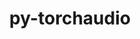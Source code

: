 ---
title: "py-torchaudio"
layout: cache
categories: [package, develop]
meta: {"versions": ["2.0.2", "2.1.0"], "compilers": ["apple-clang@=15.0.0", "gcc@=11.3.0"], "oss": ["ubuntu22.04", "ventura"], "platforms": ["darwin", "linux"], "targets": ["aarch64", "x86_64_v3"], "stacks": ["ml-darwin-aarch64-mps", "ml-linux-x86_64-cpu", "ml-linux-x86_64-cuda", "root"], "num_specs": 64, "num_specs_by_stack": {"root": 64, "ml-darwin-aarch64-mps": 8, "ml-linux-x86_64-cuda": 29, "ml-linux-x86_64-cpu": 27}}
spec_details: [{"hash": "hsxulz7yeppauucfonang23ulexz3z5t", "compiler": "apple-clang@=15.0.0", "versions": ["2.1.0"], "os": "ventura", "platform": "darwin", "target": "aarch64", "variants": ["build_system=python_pip"], "stacks": ["root", "ml-darwin-aarch64-mps"], "size": "-", "tarball": "https://binaries.spack.io/develop/build_cache/darwin-ventura-aarch64/apple-clang-15.0.0/py-torchaudio-2.1.0/darwin-ventura-aarch64-apple-clang-15.0.0-py-torchaudio-2.1.0-hsxulz7yeppauucfonang23ulexz3z5t.spack"}, {"hash": "edbzyhbc7jdxmsmoszo4uudbxpx2t6dr", "compiler": "apple-clang@=15.0.0", "versions": ["2.1.0"], "os": "ventura", "platform": "darwin", "target": "aarch64", "variants": ["build_system=python_pip"], "stacks": ["root", "ml-darwin-aarch64-mps"], "size": "-", "tarball": "https://binaries.spack.io/develop/build_cache/darwin-ventura-aarch64/apple-clang-15.0.0/py-torchaudio-2.1.0/darwin-ventura-aarch64-apple-clang-15.0.0-py-torchaudio-2.1.0-edbzyhbc7jdxmsmoszo4uudbxpx2t6dr.spack"}, {"hash": "azhph6jyhuwt2uzzg2svpvjabmx3tijl", "compiler": "apple-clang@=15.0.0", "versions": ["2.1.0"], "os": "ventura", "platform": "darwin", "target": "aarch64", "variants": ["build_system=python_pip"], "stacks": ["root", "ml-darwin-aarch64-mps"], "size": "-", "tarball": "https://binaries.spack.io/develop/build_cache/darwin-ventura-aarch64/apple-clang-15.0.0/py-torchaudio-2.1.0/darwin-ventura-aarch64-apple-clang-15.0.0-py-torchaudio-2.1.0-azhph6jyhuwt2uzzg2svpvjabmx3tijl.spack"}, {"hash": "plyq3amcd5v2cx4ylz4xnz76dv2jhzk5", "compiler": "apple-clang@=15.0.0", "versions": ["2.1.0"], "os": "ventura", "platform": "darwin", "target": "aarch64", "variants": ["build_system=python_pip"], "stacks": ["root", "ml-darwin-aarch64-mps"], "size": "-", "tarball": "https://binaries.spack.io/develop/build_cache/darwin-ventura-aarch64/apple-clang-15.0.0/py-torchaudio-2.1.0/darwin-ventura-aarch64-apple-clang-15.0.0-py-torchaudio-2.1.0-plyq3amcd5v2cx4ylz4xnz76dv2jhzk5.spack"}, {"hash": "miubrtaxngzhddug3vegru5sknt423n3", "compiler": "apple-clang@=15.0.0", "versions": ["2.1.0"], "os": "ventura", "platform": "darwin", "target": "aarch64", "variants": ["build_system=python_pip"], "stacks": ["root", "ml-darwin-aarch64-mps"], "size": "-", "tarball": "https://binaries.spack.io/develop/build_cache/darwin-ventura-aarch64/apple-clang-15.0.0/py-torchaudio-2.1.0/darwin-ventura-aarch64-apple-clang-15.0.0-py-torchaudio-2.1.0-miubrtaxngzhddug3vegru5sknt423n3.spack"}, {"hash": "4qprist7a2hcjbmkmb2dxtrri4ghhnvn", "compiler": "apple-clang@=15.0.0", "versions": ["2.1.0"], "os": "ventura", "platform": "darwin", "target": "aarch64", "variants": ["build_system=python_pip"], "stacks": ["root", "ml-darwin-aarch64-mps"], "size": "-", "tarball": "https://binaries.spack.io/develop/build_cache/darwin-ventura-aarch64/apple-clang-15.0.0/py-torchaudio-2.1.0/darwin-ventura-aarch64-apple-clang-15.0.0-py-torchaudio-2.1.0-4qprist7a2hcjbmkmb2dxtrri4ghhnvn.spack"}, {"hash": "pwskcggdnf7qbyrhguagwwdo7lh4tx6m", "compiler": "apple-clang@=15.0.0", "versions": ["2.1.0"], "os": "ventura", "platform": "darwin", "target": "aarch64", "variants": ["build_system=python_pip"], "stacks": ["root", "ml-darwin-aarch64-mps"], "size": "-", "tarball": "https://binaries.spack.io/develop/build_cache/darwin-ventura-aarch64/apple-clang-15.0.0/py-torchaudio-2.1.0/darwin-ventura-aarch64-apple-clang-15.0.0-py-torchaudio-2.1.0-pwskcggdnf7qbyrhguagwwdo7lh4tx6m.spack"}, {"hash": "6yfrpqywcagwzca7vquqpeueebwdhkub", "compiler": "apple-clang@=15.0.0", "versions": ["2.1.0"], "os": "ventura", "platform": "darwin", "target": "aarch64", "variants": ["build_system=python_pip"], "stacks": ["root", "ml-darwin-aarch64-mps"], "size": "-", "tarball": "https://binaries.spack.io/develop/build_cache/darwin-ventura-aarch64/apple-clang-15.0.0/py-torchaudio-2.1.0/darwin-ventura-aarch64-apple-clang-15.0.0-py-torchaudio-2.1.0-6yfrpqywcagwzca7vquqpeueebwdhkub.spack"}, {"hash": "7y5ufdlksqbykqnykfcyogtcpzj3cxfk", "compiler": "gcc@=11.3.0", "versions": ["2.1.0"], "os": "ubuntu22.04", "platform": "linux", "target": "x86_64_v3", "variants": ["build_system=python_pip"], "stacks": ["root", "ml-linux-x86_64-cuda"], "size": "-", "tarball": "https://binaries.spack.io/develop/build_cache/linux-ubuntu22.04-x86_64_v3/gcc-11.3.0/py-torchaudio-2.1.0/linux-ubuntu22.04-x86_64_v3-gcc-11.3.0-py-torchaudio-2.1.0-7y5ufdlksqbykqnykfcyogtcpzj3cxfk.spack"}, {"hash": "6fxcr4lleuh5hol3wxnqkgy5jnb4zhe4", "compiler": "gcc@=11.3.0", "versions": ["2.1.0"], "os": "ubuntu22.04", "platform": "linux", "target": "x86_64_v3", "variants": ["build_system=python_pip"], "stacks": ["ml-linux-x86_64-cpu", "root"], "size": "-", "tarball": "https://binaries.spack.io/develop/build_cache/linux-ubuntu22.04-x86_64_v3/gcc-11.3.0/py-torchaudio-2.1.0/linux-ubuntu22.04-x86_64_v3-gcc-11.3.0-py-torchaudio-2.1.0-6fxcr4lleuh5hol3wxnqkgy5jnb4zhe4.spack"}, {"hash": "xsyfywtfmnd7cwylxwokfaepwco6g6bs", "compiler": "gcc@=11.3.0", "versions": ["2.0.2"], "os": "ubuntu22.04", "platform": "linux", "target": "x86_64_v3", "variants": ["build_system=python_pip"], "stacks": ["root", "ml-linux-x86_64-cuda"], "size": "-", "tarball": "https://binaries.spack.io/develop/build_cache/linux-ubuntu22.04-x86_64_v3/gcc-11.3.0/py-torchaudio-2.0.2/linux-ubuntu22.04-x86_64_v3-gcc-11.3.0-py-torchaudio-2.0.2-xsyfywtfmnd7cwylxwokfaepwco6g6bs.spack"}, {"hash": "nqfat36tc2lx4wmjfrk7fbiliau5cvdf", "compiler": "gcc@=11.3.0", "versions": ["2.0.2"], "os": "ubuntu22.04", "platform": "linux", "target": "x86_64_v3", "variants": ["build_system=python_pip"], "stacks": ["ml-linux-x86_64-cpu", "root"], "size": "-", "tarball": "https://binaries.spack.io/develop/build_cache/linux-ubuntu22.04-x86_64_v3/gcc-11.3.0/py-torchaudio-2.0.2/linux-ubuntu22.04-x86_64_v3-gcc-11.3.0-py-torchaudio-2.0.2-nqfat36tc2lx4wmjfrk7fbiliau5cvdf.spack"}, {"hash": "odba2abwmm7snbawsraqtlrzabq6exxf", "compiler": "gcc@=11.3.0", "versions": ["2.0.2"], "os": "ubuntu22.04", "platform": "linux", "target": "x86_64_v3", "variants": ["build_system=python_pip"], "stacks": ["root", "ml-linux-x86_64-cuda"], "size": "-", "tarball": "https://binaries.spack.io/develop/build_cache/linux-ubuntu22.04-x86_64_v3/gcc-11.3.0/py-torchaudio-2.0.2/linux-ubuntu22.04-x86_64_v3-gcc-11.3.0-py-torchaudio-2.0.2-odba2abwmm7snbawsraqtlrzabq6exxf.spack"}, {"hash": "uaiau6eczuzqswx2qio5pakr7fpmwve6", "compiler": "gcc@=11.3.0", "versions": ["2.0.2"], "os": "ubuntu22.04", "platform": "linux", "target": "x86_64_v3", "variants": ["build_system=python_pip"], "stacks": ["root", "ml-linux-x86_64-cuda"], "size": "-", "tarball": "https://binaries.spack.io/develop/build_cache/linux-ubuntu22.04-x86_64_v3/gcc-11.3.0/py-torchaudio-2.0.2/linux-ubuntu22.04-x86_64_v3-gcc-11.3.0-py-torchaudio-2.0.2-uaiau6eczuzqswx2qio5pakr7fpmwve6.spack"}, {"hash": "wtz3uaw5xjdyb5udm3quenwp4a3p5s2m", "compiler": "gcc@=11.3.0", "versions": ["2.0.2"], "os": "ubuntu22.04", "platform": "linux", "target": "x86_64_v3", "variants": ["build_system=python_pip"], "stacks": ["ml-linux-x86_64-cpu", "root"], "size": "-", "tarball": "https://binaries.spack.io/develop/build_cache/linux-ubuntu22.04-x86_64_v3/gcc-11.3.0/py-torchaudio-2.0.2/linux-ubuntu22.04-x86_64_v3-gcc-11.3.0-py-torchaudio-2.0.2-wtz3uaw5xjdyb5udm3quenwp4a3p5s2m.spack"}, {"hash": "iaytcxcwjzqyxgw7v27rzi2ms2anahjz", "compiler": "gcc@=11.3.0", "versions": ["2.0.2"], "os": "ubuntu22.04", "platform": "linux", "target": "x86_64_v3", "variants": ["build_system=python_pip"], "stacks": ["ml-linux-x86_64-cpu", "root"], "size": "-", "tarball": "https://binaries.spack.io/develop/build_cache/linux-ubuntu22.04-x86_64_v3/gcc-11.3.0/py-torchaudio-2.0.2/linux-ubuntu22.04-x86_64_v3-gcc-11.3.0-py-torchaudio-2.0.2-iaytcxcwjzqyxgw7v27rzi2ms2anahjz.spack"}, {"hash": "ruen6mkc5sle4dx3y2on2sxj63ytr27g", "compiler": "gcc@=11.3.0", "versions": ["2.1.0"], "os": "ubuntu22.04", "platform": "linux", "target": "x86_64_v3", "variants": ["build_system=python_pip"], "stacks": ["ml-linux-x86_64-cpu", "root"], "size": "-", "tarball": "https://binaries.spack.io/develop/build_cache/linux-ubuntu22.04-x86_64_v3/gcc-11.3.0/py-torchaudio-2.1.0/linux-ubuntu22.04-x86_64_v3-gcc-11.3.0-py-torchaudio-2.1.0-ruen6mkc5sle4dx3y2on2sxj63ytr27g.spack"}, {"hash": "ehz6fv4jhrjjgmaq3spz44w5slrau7ze", "compiler": "gcc@=11.3.0", "versions": ["2.0.2"], "os": "ubuntu22.04", "platform": "linux", "target": "x86_64_v3", "variants": ["build_system=python_pip"], "stacks": ["ml-linux-x86_64-cpu", "root"], "size": "-", "tarball": "https://binaries.spack.io/develop/build_cache/linux-ubuntu22.04-x86_64_v3/gcc-11.3.0/py-torchaudio-2.0.2/linux-ubuntu22.04-x86_64_v3-gcc-11.3.0-py-torchaudio-2.0.2-ehz6fv4jhrjjgmaq3spz44w5slrau7ze.spack"}, {"hash": "fjhr5krmwgjqpimjukvd44kshnwenyvp", "compiler": "gcc@=11.3.0", "versions": ["2.0.2"], "os": "ubuntu22.04", "platform": "linux", "target": "x86_64_v3", "variants": ["build_system=python_pip"], "stacks": ["ml-linux-x86_64-cpu", "root"], "size": "-", "tarball": "https://binaries.spack.io/develop/build_cache/linux-ubuntu22.04-x86_64_v3/gcc-11.3.0/py-torchaudio-2.0.2/linux-ubuntu22.04-x86_64_v3-gcc-11.3.0-py-torchaudio-2.0.2-fjhr5krmwgjqpimjukvd44kshnwenyvp.spack"}, {"hash": "imoblbiaq7f5kqzouhkntb2vzbgk2ur7", "compiler": "gcc@=11.3.0", "versions": ["2.0.2"], "os": "ubuntu22.04", "platform": "linux", "target": "x86_64_v3", "variants": ["build_system=python_pip"], "stacks": ["ml-linux-x86_64-cpu", "root"], "size": "-", "tarball": "https://binaries.spack.io/develop/build_cache/linux-ubuntu22.04-x86_64_v3/gcc-11.3.0/py-torchaudio-2.0.2/linux-ubuntu22.04-x86_64_v3-gcc-11.3.0-py-torchaudio-2.0.2-imoblbiaq7f5kqzouhkntb2vzbgk2ur7.spack"}, {"hash": "mettnxp4j4lnv2j57bc2gw5m76m3gomk", "compiler": "gcc@=11.3.0", "versions": ["2.0.2"], "os": "ubuntu22.04", "platform": "linux", "target": "x86_64_v3", "variants": ["build_system=python_pip"], "stacks": ["root", "ml-linux-x86_64-cuda"], "size": "-", "tarball": "https://binaries.spack.io/develop/build_cache/linux-ubuntu22.04-x86_64_v3/gcc-11.3.0/py-torchaudio-2.0.2/linux-ubuntu22.04-x86_64_v3-gcc-11.3.0-py-torchaudio-2.0.2-mettnxp4j4lnv2j57bc2gw5m76m3gomk.spack"}, {"hash": "77dk7s3dzrqte3p4fvadlelcqt6gj644", "compiler": "gcc@=11.3.0", "versions": ["2.1.0"], "os": "ubuntu22.04", "platform": "linux", "target": "x86_64_v3", "variants": ["build_system=python_pip"], "stacks": ["ml-linux-x86_64-cpu", "root"], "size": "-", "tarball": "https://binaries.spack.io/develop/build_cache/linux-ubuntu22.04-x86_64_v3/gcc-11.3.0/py-torchaudio-2.1.0/linux-ubuntu22.04-x86_64_v3-gcc-11.3.0-py-torchaudio-2.1.0-77dk7s3dzrqte3p4fvadlelcqt6gj644.spack"}, {"hash": "3gj7zaku3cwtxna4rqgagfvphibdmzph", "compiler": "gcc@=11.3.0", "versions": ["2.0.2"], "os": "ubuntu22.04", "platform": "linux", "target": "x86_64_v3", "variants": ["build_system=python_pip"], "stacks": ["root", "ml-linux-x86_64-cuda"], "size": "-", "tarball": "https://binaries.spack.io/develop/build_cache/linux-ubuntu22.04-x86_64_v3/gcc-11.3.0/py-torchaudio-2.0.2/linux-ubuntu22.04-x86_64_v3-gcc-11.3.0-py-torchaudio-2.0.2-3gj7zaku3cwtxna4rqgagfvphibdmzph.spack"}, {"hash": "c3dq33kmy3ah42wc5xbpvjxfjktkxb7f", "compiler": "gcc@=11.3.0", "versions": ["2.0.2"], "os": "ubuntu22.04", "platform": "linux", "target": "x86_64_v3", "variants": ["build_system=python_pip"], "stacks": ["ml-linux-x86_64-cpu", "root"], "size": "-", "tarball": "https://binaries.spack.io/develop/build_cache/linux-ubuntu22.04-x86_64_v3/gcc-11.3.0/py-torchaudio-2.0.2/linux-ubuntu22.04-x86_64_v3-gcc-11.3.0-py-torchaudio-2.0.2-c3dq33kmy3ah42wc5xbpvjxfjktkxb7f.spack"}, {"hash": "jna5lcesf3qb62e67eseo3fuvrzftggp", "compiler": "gcc@=11.3.0", "versions": ["2.0.2"], "os": "ubuntu22.04", "platform": "linux", "target": "x86_64_v3", "variants": ["build_system=python_pip"], "stacks": ["ml-linux-x86_64-cpu", "root"], "size": "-", "tarball": "https://binaries.spack.io/develop/build_cache/linux-ubuntu22.04-x86_64_v3/gcc-11.3.0/py-torchaudio-2.0.2/linux-ubuntu22.04-x86_64_v3-gcc-11.3.0-py-torchaudio-2.0.2-jna5lcesf3qb62e67eseo3fuvrzftggp.spack"}, {"hash": "lo4ke7lvukvb6i5xla3zrosilglsjhcd", "compiler": "gcc@=11.3.0", "versions": ["2.0.2"], "os": "ubuntu22.04", "platform": "linux", "target": "x86_64_v3", "variants": ["build_system=python_pip"], "stacks": ["root", "ml-linux-x86_64-cuda"], "size": "-", "tarball": "https://binaries.spack.io/develop/build_cache/linux-ubuntu22.04-x86_64_v3/gcc-11.3.0/py-torchaudio-2.0.2/linux-ubuntu22.04-x86_64_v3-gcc-11.3.0-py-torchaudio-2.0.2-lo4ke7lvukvb6i5xla3zrosilglsjhcd.spack"}, {"hash": "qqwpwjb2uympelyqra6zbl7wgnda635h", "compiler": "gcc@=11.3.0", "versions": ["2.1.0"], "os": "ubuntu22.04", "platform": "linux", "target": "x86_64_v3", "variants": ["build_system=python_pip"], "stacks": ["root", "ml-linux-x86_64-cuda"], "size": "-", "tarball": "https://binaries.spack.io/develop/build_cache/linux-ubuntu22.04-x86_64_v3/gcc-11.3.0/py-torchaudio-2.1.0/linux-ubuntu22.04-x86_64_v3-gcc-11.3.0-py-torchaudio-2.1.0-qqwpwjb2uympelyqra6zbl7wgnda635h.spack"}, {"hash": "vmgouloztok6p5bbqnxwxz55p7zvwg7n", "compiler": "gcc@=11.3.0", "versions": ["2.1.0"], "os": "ubuntu22.04", "platform": "linux", "target": "x86_64_v3", "variants": ["build_system=python_pip"], "stacks": ["root", "ml-linux-x86_64-cuda"], "size": "-", "tarball": "https://binaries.spack.io/develop/build_cache/linux-ubuntu22.04-x86_64_v3/gcc-11.3.0/py-torchaudio-2.1.0/linux-ubuntu22.04-x86_64_v3-gcc-11.3.0-py-torchaudio-2.1.0-vmgouloztok6p5bbqnxwxz55p7zvwg7n.spack"}, {"hash": "kro4tckqiahaxhyyjlpzcfu3jdvkyyee", "compiler": "gcc@=11.3.0", "versions": ["2.0.2"], "os": "ubuntu22.04", "platform": "linux", "target": "x86_64_v3", "variants": ["build_system=python_pip"], "stacks": ["root", "ml-linux-x86_64-cuda"], "size": "-", "tarball": "https://binaries.spack.io/develop/build_cache/linux-ubuntu22.04-x86_64_v3/gcc-11.3.0/py-torchaudio-2.0.2/linux-ubuntu22.04-x86_64_v3-gcc-11.3.0-py-torchaudio-2.0.2-kro4tckqiahaxhyyjlpzcfu3jdvkyyee.spack"}, {"hash": "5x2kqbexnlcnp6h4ff2v3ssbwcxapdjl", "compiler": "gcc@=11.3.0", "versions": ["2.1.0"], "os": "ubuntu22.04", "platform": "linux", "target": "x86_64_v3", "variants": ["build_system=python_pip"], "stacks": ["root", "ml-linux-x86_64-cuda"], "size": "-", "tarball": "https://binaries.spack.io/develop/build_cache/linux-ubuntu22.04-x86_64_v3/gcc-11.3.0/py-torchaudio-2.1.0/linux-ubuntu22.04-x86_64_v3-gcc-11.3.0-py-torchaudio-2.1.0-5x2kqbexnlcnp6h4ff2v3ssbwcxapdjl.spack"}, {"hash": "by3rjmibfra7v2uvlce263psfuhtezfk", "compiler": "gcc@=11.3.0", "versions": ["2.1.0"], "os": "ubuntu22.04", "platform": "linux", "target": "x86_64_v3", "variants": ["build_system=python_pip"], "stacks": ["root", "ml-linux-x86_64-cuda"], "size": "-", "tarball": "https://binaries.spack.io/develop/build_cache/linux-ubuntu22.04-x86_64_v3/gcc-11.3.0/py-torchaudio-2.1.0/linux-ubuntu22.04-x86_64_v3-gcc-11.3.0-py-torchaudio-2.1.0-by3rjmibfra7v2uvlce263psfuhtezfk.spack"}, {"hash": "xvqbtbjidku5a72audj7f5e7ynd4v4ou", "compiler": "gcc@=11.3.0", "versions": ["2.0.2"], "os": "ubuntu22.04", "platform": "linux", "target": "x86_64_v3", "variants": ["build_system=python_pip"], "stacks": ["root", "ml-linux-x86_64-cuda"], "size": "-", "tarball": "https://binaries.spack.io/develop/build_cache/linux-ubuntu22.04-x86_64_v3/gcc-11.3.0/py-torchaudio-2.0.2/linux-ubuntu22.04-x86_64_v3-gcc-11.3.0-py-torchaudio-2.0.2-xvqbtbjidku5a72audj7f5e7ynd4v4ou.spack"}, {"hash": "be4m37dkt753uyibzh5xuc7w4yfwgl7u", "compiler": "gcc@=11.3.0", "versions": ["2.1.0"], "os": "ubuntu22.04", "platform": "linux", "target": "x86_64_v3", "variants": ["build_system=python_pip"], "stacks": ["ml-linux-x86_64-cpu", "root"], "size": "-", "tarball": "https://binaries.spack.io/develop/build_cache/linux-ubuntu22.04-x86_64_v3/gcc-11.3.0/py-torchaudio-2.1.0/linux-ubuntu22.04-x86_64_v3-gcc-11.3.0-py-torchaudio-2.1.0-be4m37dkt753uyibzh5xuc7w4yfwgl7u.spack"}, {"hash": "ak4whb6f6a77o3ah32xv73jz7fprzbx7", "compiler": "gcc@=11.3.0", "versions": ["2.1.0"], "os": "ubuntu22.04", "platform": "linux", "target": "x86_64_v3", "variants": ["build_system=python_pip"], "stacks": ["root", "ml-linux-x86_64-cuda"], "size": "-", "tarball": "https://binaries.spack.io/develop/build_cache/linux-ubuntu22.04-x86_64_v3/gcc-11.3.0/py-torchaudio-2.1.0/linux-ubuntu22.04-x86_64_v3-gcc-11.3.0-py-torchaudio-2.1.0-ak4whb6f6a77o3ah32xv73jz7fprzbx7.spack"}, {"hash": "jk4p3x56rj5n2ygavmhwmywjgsmvn73j", "compiler": "gcc@=11.3.0", "versions": ["2.1.0"], "os": "ubuntu22.04", "platform": "linux", "target": "x86_64_v3", "variants": ["build_system=python_pip"], "stacks": ["ml-linux-x86_64-cpu", "root"], "size": "-", "tarball": "https://binaries.spack.io/develop/build_cache/linux-ubuntu22.04-x86_64_v3/gcc-11.3.0/py-torchaudio-2.1.0/linux-ubuntu22.04-x86_64_v3-gcc-11.3.0-py-torchaudio-2.1.0-jk4p3x56rj5n2ygavmhwmywjgsmvn73j.spack"}, {"hash": "cndvyuquuuxknu25pftqaez426knp7ff", "compiler": "gcc@=11.3.0", "versions": ["2.1.0"], "os": "ubuntu22.04", "platform": "linux", "target": "x86_64_v3", "variants": ["build_system=python_pip"], "stacks": ["root", "ml-linux-x86_64-cuda"], "size": "-", "tarball": "https://binaries.spack.io/develop/build_cache/linux-ubuntu22.04-x86_64_v3/gcc-11.3.0/py-torchaudio-2.1.0/linux-ubuntu22.04-x86_64_v3-gcc-11.3.0-py-torchaudio-2.1.0-cndvyuquuuxknu25pftqaez426knp7ff.spack"}, {"hash": "jhxv3kilq3eox5fxrpkvbkjs5dqwq6ns", "compiler": "gcc@=11.3.0", "versions": ["2.1.0"], "os": "ubuntu22.04", "platform": "linux", "target": "x86_64_v3", "variants": ["build_system=python_pip"], "stacks": ["root", "ml-linux-x86_64-cuda"], "size": "-", "tarball": "https://binaries.spack.io/develop/build_cache/linux-ubuntu22.04-x86_64_v3/gcc-11.3.0/py-torchaudio-2.1.0/linux-ubuntu22.04-x86_64_v3-gcc-11.3.0-py-torchaudio-2.1.0-jhxv3kilq3eox5fxrpkvbkjs5dqwq6ns.spack"}, {"hash": "esduj4ss32ipijvo5ueoj322dk4rfwrf", "compiler": "gcc@=11.3.0", "versions": ["2.1.0"], "os": "ubuntu22.04", "platform": "linux", "target": "x86_64_v3", "variants": ["build_system=python_pip"], "stacks": ["ml-linux-x86_64-cpu", "root"], "size": "-", "tarball": "https://binaries.spack.io/develop/build_cache/linux-ubuntu22.04-x86_64_v3/gcc-11.3.0/py-torchaudio-2.1.0/linux-ubuntu22.04-x86_64_v3-gcc-11.3.0-py-torchaudio-2.1.0-esduj4ss32ipijvo5ueoj322dk4rfwrf.spack"}, {"hash": "mtmqetg4uvrnlsq4ivgki4vqftgn3mss", "compiler": "gcc@=11.3.0", "versions": ["2.1.0"], "os": "ubuntu22.04", "platform": "linux", "target": "x86_64_v3", "variants": ["build_system=python_pip"], "stacks": ["ml-linux-x86_64-cpu", "root"], "size": "-", "tarball": "https://binaries.spack.io/develop/build_cache/linux-ubuntu22.04-x86_64_v3/gcc-11.3.0/py-torchaudio-2.1.0/linux-ubuntu22.04-x86_64_v3-gcc-11.3.0-py-torchaudio-2.1.0-mtmqetg4uvrnlsq4ivgki4vqftgn3mss.spack"}, {"hash": "lc4niioilzxj3c7zvzrz3d67fowqihkl", "compiler": "gcc@=11.3.0", "versions": ["2.1.0"], "os": "ubuntu22.04", "platform": "linux", "target": "x86_64_v3", "variants": ["build_system=python_pip"], "stacks": ["root", "ml-linux-x86_64-cuda"], "size": "-", "tarball": "https://binaries.spack.io/develop/build_cache/linux-ubuntu22.04-x86_64_v3/gcc-11.3.0/py-torchaudio-2.1.0/linux-ubuntu22.04-x86_64_v3-gcc-11.3.0-py-torchaudio-2.1.0-lc4niioilzxj3c7zvzrz3d67fowqihkl.spack"}, {"hash": "d4hszdq5mx3eipets6mcq5r6abw7occu", "compiler": "gcc@=11.3.0", "versions": ["2.1.0"], "os": "ubuntu22.04", "platform": "linux", "target": "x86_64_v3", "variants": ["build_system=python_pip"], "stacks": ["root", "ml-linux-x86_64-cuda"], "size": "-", "tarball": "https://binaries.spack.io/develop/build_cache/linux-ubuntu22.04-x86_64_v3/gcc-11.3.0/py-torchaudio-2.1.0/linux-ubuntu22.04-x86_64_v3-gcc-11.3.0-py-torchaudio-2.1.0-d4hszdq5mx3eipets6mcq5r6abw7occu.spack"}, {"hash": "efpg6ioplhd7zu4t4ln5jwm7p62oli3f", "compiler": "gcc@=11.3.0", "versions": ["2.1.0"], "os": "ubuntu22.04", "platform": "linux", "target": "x86_64_v3", "variants": ["build_system=python_pip"], "stacks": ["root", "ml-linux-x86_64-cuda"], "size": "-", "tarball": "https://binaries.spack.io/develop/build_cache/linux-ubuntu22.04-x86_64_v3/gcc-11.3.0/py-torchaudio-2.1.0/linux-ubuntu22.04-x86_64_v3-gcc-11.3.0-py-torchaudio-2.1.0-efpg6ioplhd7zu4t4ln5jwm7p62oli3f.spack"}, {"hash": "njmmwfslsbzbbzrzni6nlge6eojctj64", "compiler": "gcc@=11.3.0", "versions": ["2.1.0"], "os": "ubuntu22.04", "platform": "linux", "target": "x86_64_v3", "variants": ["build_system=python_pip"], "stacks": ["root", "ml-linux-x86_64-cuda"], "size": "-", "tarball": "https://binaries.spack.io/develop/build_cache/linux-ubuntu22.04-x86_64_v3/gcc-11.3.0/py-torchaudio-2.1.0/linux-ubuntu22.04-x86_64_v3-gcc-11.3.0-py-torchaudio-2.1.0-njmmwfslsbzbbzrzni6nlge6eojctj64.spack"}, {"hash": "grbu53dka62xnb7aoqktagjhdelzc7u2", "compiler": "gcc@=11.3.0", "versions": ["2.1.0"], "os": "ubuntu22.04", "platform": "linux", "target": "x86_64_v3", "variants": ["build_system=python_pip"], "stacks": ["ml-linux-x86_64-cpu", "root"], "size": "-", "tarball": "https://binaries.spack.io/develop/build_cache/linux-ubuntu22.04-x86_64_v3/gcc-11.3.0/py-torchaudio-2.1.0/linux-ubuntu22.04-x86_64_v3-gcc-11.3.0-py-torchaudio-2.1.0-grbu53dka62xnb7aoqktagjhdelzc7u2.spack"}, {"hash": "oxp3sittyu2gzapzzy52win5hcik5nto", "compiler": "gcc@=11.3.0", "versions": ["2.1.0"], "os": "ubuntu22.04", "platform": "linux", "target": "x86_64_v3", "variants": ["build_system=python_pip"], "stacks": ["root", "ml-linux-x86_64-cuda"], "size": "-", "tarball": "https://binaries.spack.io/develop/build_cache/linux-ubuntu22.04-x86_64_v3/gcc-11.3.0/py-torchaudio-2.1.0/linux-ubuntu22.04-x86_64_v3-gcc-11.3.0-py-torchaudio-2.1.0-oxp3sittyu2gzapzzy52win5hcik5nto.spack"}, {"hash": "hipdlaz6d7tkvwuocis7q62irqi4s75m", "compiler": "gcc@=11.3.0", "versions": ["2.1.0"], "os": "ubuntu22.04", "platform": "linux", "target": "x86_64_v3", "variants": ["build_system=python_pip"], "stacks": ["ml-linux-x86_64-cpu", "root"], "size": "-", "tarball": "https://binaries.spack.io/develop/build_cache/linux-ubuntu22.04-x86_64_v3/gcc-11.3.0/py-torchaudio-2.1.0/linux-ubuntu22.04-x86_64_v3-gcc-11.3.0-py-torchaudio-2.1.0-hipdlaz6d7tkvwuocis7q62irqi4s75m.spack"}, {"hash": "sso6klwkhv3zxoqeh7bq3hsqbco5ux6u", "compiler": "gcc@=11.3.0", "versions": ["2.1.0"], "os": "ubuntu22.04", "platform": "linux", "target": "x86_64_v3", "variants": ["build_system=python_pip"], "stacks": ["root", "ml-linux-x86_64-cuda"], "size": "-", "tarball": "https://binaries.spack.io/develop/build_cache/linux-ubuntu22.04-x86_64_v3/gcc-11.3.0/py-torchaudio-2.1.0/linux-ubuntu22.04-x86_64_v3-gcc-11.3.0-py-torchaudio-2.1.0-sso6klwkhv3zxoqeh7bq3hsqbco5ux6u.spack"}, {"hash": "huyzak32msup2rfadfjrwa3fpitiyv6a", "compiler": "gcc@=11.3.0", "versions": ["2.1.0"], "os": "ubuntu22.04", "platform": "linux", "target": "x86_64_v3", "variants": ["build_system=python_pip"], "stacks": ["ml-linux-x86_64-cpu", "root"], "size": "-", "tarball": "https://binaries.spack.io/develop/build_cache/linux-ubuntu22.04-x86_64_v3/gcc-11.3.0/py-torchaudio-2.1.0/linux-ubuntu22.04-x86_64_v3-gcc-11.3.0-py-torchaudio-2.1.0-huyzak32msup2rfadfjrwa3fpitiyv6a.spack"}, {"hash": "rqfo2jjleo4rigsbvuwz6ok25tbz4iwl", "compiler": "gcc@=11.3.0", "versions": ["2.1.0"], "os": "ubuntu22.04", "platform": "linux", "target": "x86_64_v3", "variants": ["build_system=python_pip"], "stacks": ["root", "ml-linux-x86_64-cuda"], "size": "-", "tarball": "https://binaries.spack.io/develop/build_cache/linux-ubuntu22.04-x86_64_v3/gcc-11.3.0/py-torchaudio-2.1.0/linux-ubuntu22.04-x86_64_v3-gcc-11.3.0-py-torchaudio-2.1.0-rqfo2jjleo4rigsbvuwz6ok25tbz4iwl.spack"}, {"hash": "gzp5okticg22dfnd253hstflzcb6awjm", "compiler": "gcc@=11.3.0", "versions": ["2.1.0"], "os": "ubuntu22.04", "platform": "linux", "target": "x86_64_v3", "variants": ["build_system=python_pip"], "stacks": ["root", "ml-linux-x86_64-cuda"], "size": "-", "tarball": "https://binaries.spack.io/develop/build_cache/linux-ubuntu22.04-x86_64_v3/gcc-11.3.0/py-torchaudio-2.1.0/linux-ubuntu22.04-x86_64_v3-gcc-11.3.0-py-torchaudio-2.1.0-gzp5okticg22dfnd253hstflzcb6awjm.spack"}, {"hash": "do4afkjmr2rldrtlxoigb4nhot6ygvyg", "compiler": "gcc@=11.3.0", "versions": ["2.1.0"], "os": "ubuntu22.04", "platform": "linux", "target": "x86_64_v3", "variants": ["build_system=python_pip"], "stacks": ["ml-linux-x86_64-cpu", "root"], "size": "-", "tarball": "https://binaries.spack.io/develop/build_cache/linux-ubuntu22.04-x86_64_v3/gcc-11.3.0/py-torchaudio-2.1.0/linux-ubuntu22.04-x86_64_v3-gcc-11.3.0-py-torchaudio-2.1.0-do4afkjmr2rldrtlxoigb4nhot6ygvyg.spack"}, {"hash": "ok4qy6ta64aiu64xjlkapk66wc7vlya4", "compiler": "gcc@=11.3.0", "versions": ["2.1.0"], "os": "ubuntu22.04", "platform": "linux", "target": "x86_64_v3", "variants": ["build_system=python_pip"], "stacks": ["ml-linux-x86_64-cpu", "root"], "size": "-", "tarball": "https://binaries.spack.io/develop/build_cache/linux-ubuntu22.04-x86_64_v3/gcc-11.3.0/py-torchaudio-2.1.0/linux-ubuntu22.04-x86_64_v3-gcc-11.3.0-py-torchaudio-2.1.0-ok4qy6ta64aiu64xjlkapk66wc7vlya4.spack"}, {"hash": "labcoihzpj7tve4lhhks5xqxjwpxjbub", "compiler": "gcc@=11.3.0", "versions": ["2.1.0"], "os": "ubuntu22.04", "platform": "linux", "target": "x86_64_v3", "variants": ["build_system=python_pip"], "stacks": ["ml-linux-x86_64-cpu", "root"], "size": "-", "tarball": "https://binaries.spack.io/develop/build_cache/linux-ubuntu22.04-x86_64_v3/gcc-11.3.0/py-torchaudio-2.1.0/linux-ubuntu22.04-x86_64_v3-gcc-11.3.0-py-torchaudio-2.1.0-labcoihzpj7tve4lhhks5xqxjwpxjbub.spack"}, {"hash": "jx2tmaz22f4xqbo3uba5gv3kr5q26olw", "compiler": "gcc@=11.3.0", "versions": ["2.1.0"], "os": "ubuntu22.04", "platform": "linux", "target": "x86_64_v3", "variants": ["build_system=python_pip"], "stacks": ["ml-linux-x86_64-cpu", "root"], "size": "-", "tarball": "https://binaries.spack.io/develop/build_cache/linux-ubuntu22.04-x86_64_v3/gcc-11.3.0/py-torchaudio-2.1.0/linux-ubuntu22.04-x86_64_v3-gcc-11.3.0-py-torchaudio-2.1.0-jx2tmaz22f4xqbo3uba5gv3kr5q26olw.spack"}, {"hash": "pgevwzlek3cxslleok76bwn4wmeks447", "compiler": "gcc@=11.3.0", "versions": ["2.1.0"], "os": "ubuntu22.04", "platform": "linux", "target": "x86_64_v3", "variants": ["build_system=python_pip"], "stacks": ["ml-linux-x86_64-cpu", "root"], "size": "-", "tarball": "https://binaries.spack.io/develop/build_cache/linux-ubuntu22.04-x86_64_v3/gcc-11.3.0/py-torchaudio-2.1.0/linux-ubuntu22.04-x86_64_v3-gcc-11.3.0-py-torchaudio-2.1.0-pgevwzlek3cxslleok76bwn4wmeks447.spack"}, {"hash": "jbunw2joce7cfmdlslwklucgw4mg7cpz", "compiler": "gcc@=11.3.0", "versions": ["2.1.0"], "os": "ubuntu22.04", "platform": "linux", "target": "x86_64_v3", "variants": ["build_system=python_pip"], "stacks": ["ml-linux-x86_64-cpu", "root"], "size": "-", "tarball": "https://binaries.spack.io/develop/build_cache/linux-ubuntu22.04-x86_64_v3/gcc-11.3.0/py-torchaudio-2.1.0/linux-ubuntu22.04-x86_64_v3-gcc-11.3.0-py-torchaudio-2.1.0-jbunw2joce7cfmdlslwklucgw4mg7cpz.spack"}, {"hash": "s5yhyeydqeekxvdui6zumfi4np42cun7", "compiler": "gcc@=11.3.0", "versions": ["2.1.0"], "os": "ubuntu22.04", "platform": "linux", "target": "x86_64_v3", "variants": ["build_system=python_pip"], "stacks": ["root", "ml-linux-x86_64-cuda"], "size": "-", "tarball": "https://binaries.spack.io/develop/build_cache/linux-ubuntu22.04-x86_64_v3/gcc-11.3.0/py-torchaudio-2.1.0/linux-ubuntu22.04-x86_64_v3-gcc-11.3.0-py-torchaudio-2.1.0-s5yhyeydqeekxvdui6zumfi4np42cun7.spack"}, {"hash": "kgs6sccaow3era2kzeaaydkwm65tziq7", "compiler": "gcc@=11.3.0", "versions": ["2.1.0"], "os": "ubuntu22.04", "platform": "linux", "target": "x86_64_v3", "variants": ["build_system=python_pip"], "stacks": ["root", "ml-linux-x86_64-cuda"], "size": "-", "tarball": "https://binaries.spack.io/develop/build_cache/linux-ubuntu22.04-x86_64_v3/gcc-11.3.0/py-torchaudio-2.1.0/linux-ubuntu22.04-x86_64_v3-gcc-11.3.0-py-torchaudio-2.1.0-kgs6sccaow3era2kzeaaydkwm65tziq7.spack"}, {"hash": "pkvqomjjobkwkjmj42o4ttpkidrtfkrk", "compiler": "gcc@=11.3.0", "versions": ["2.1.0"], "os": "ubuntu22.04", "platform": "linux", "target": "x86_64_v3", "variants": ["build_system=python_pip"], "stacks": ["ml-linux-x86_64-cpu", "root"], "size": "-", "tarball": "https://binaries.spack.io/develop/build_cache/linux-ubuntu22.04-x86_64_v3/gcc-11.3.0/py-torchaudio-2.1.0/linux-ubuntu22.04-x86_64_v3-gcc-11.3.0-py-torchaudio-2.1.0-pkvqomjjobkwkjmj42o4ttpkidrtfkrk.spack"}, {"hash": "hmbwk3ofmdx2bc3n6gk7xjpbtdvx33ic", "compiler": "gcc@=11.3.0", "versions": ["2.1.0"], "os": "ubuntu22.04", "platform": "linux", "target": "x86_64_v3", "variants": ["build_system=python_pip"], "stacks": ["ml-linux-x86_64-cpu", "root"], "size": "-", "tarball": "https://binaries.spack.io/develop/build_cache/linux-ubuntu22.04-x86_64_v3/gcc-11.3.0/py-torchaudio-2.1.0/linux-ubuntu22.04-x86_64_v3-gcc-11.3.0-py-torchaudio-2.1.0-hmbwk3ofmdx2bc3n6gk7xjpbtdvx33ic.spack"}, {"hash": "udjw7luylgzpr36fl6hle45bfankrxyv", "compiler": "gcc@=11.3.0", "versions": ["2.1.0"], "os": "ubuntu22.04", "platform": "linux", "target": "x86_64_v3", "variants": ["build_system=python_pip"], "stacks": ["root", "ml-linux-x86_64-cuda"], "size": "-", "tarball": "https://binaries.spack.io/develop/build_cache/linux-ubuntu22.04-x86_64_v3/gcc-11.3.0/py-torchaudio-2.1.0/linux-ubuntu22.04-x86_64_v3-gcc-11.3.0-py-torchaudio-2.1.0-udjw7luylgzpr36fl6hle45bfankrxyv.spack"}, {"hash": "ycd4ygsjyzl5rf6pce3qg5dvdd4wjupx", "compiler": "gcc@=11.3.0", "versions": ["2.1.0"], "os": "ubuntu22.04", "platform": "linux", "target": "x86_64_v3", "variants": ["build_system=python_pip"], "stacks": ["ml-linux-x86_64-cpu", "root"], "size": "-", "tarball": "https://binaries.spack.io/develop/build_cache/linux-ubuntu22.04-x86_64_v3/gcc-11.3.0/py-torchaudio-2.1.0/linux-ubuntu22.04-x86_64_v3-gcc-11.3.0-py-torchaudio-2.1.0-ycd4ygsjyzl5rf6pce3qg5dvdd4wjupx.spack"}, {"hash": "z4php75ud5m3khjqqf2w6qtqzbkejsol", "compiler": "gcc@=11.3.0", "versions": ["2.1.0"], "os": "ubuntu22.04", "platform": "linux", "target": "x86_64_v3", "variants": ["build_system=python_pip"], "stacks": ["root", "ml-linux-x86_64-cuda"], "size": "-", "tarball": "https://binaries.spack.io/develop/build_cache/linux-ubuntu22.04-x86_64_v3/gcc-11.3.0/py-torchaudio-2.1.0/linux-ubuntu22.04-x86_64_v3-gcc-11.3.0-py-torchaudio-2.1.0-z4php75ud5m3khjqqf2w6qtqzbkejsol.spack"}, {"hash": "wniakra6zs4mtneworpctwzrebamubwp", "compiler": "gcc@=11.3.0", "versions": ["2.1.0"], "os": "ubuntu22.04", "platform": "linux", "target": "x86_64_v3", "variants": ["build_system=python_pip"], "stacks": ["root", "ml-linux-x86_64-cuda"], "size": "-", "tarball": "https://binaries.spack.io/develop/build_cache/linux-ubuntu22.04-x86_64_v3/gcc-11.3.0/py-torchaudio-2.1.0/linux-ubuntu22.04-x86_64_v3-gcc-11.3.0-py-torchaudio-2.1.0-wniakra6zs4mtneworpctwzrebamubwp.spack"}]
---